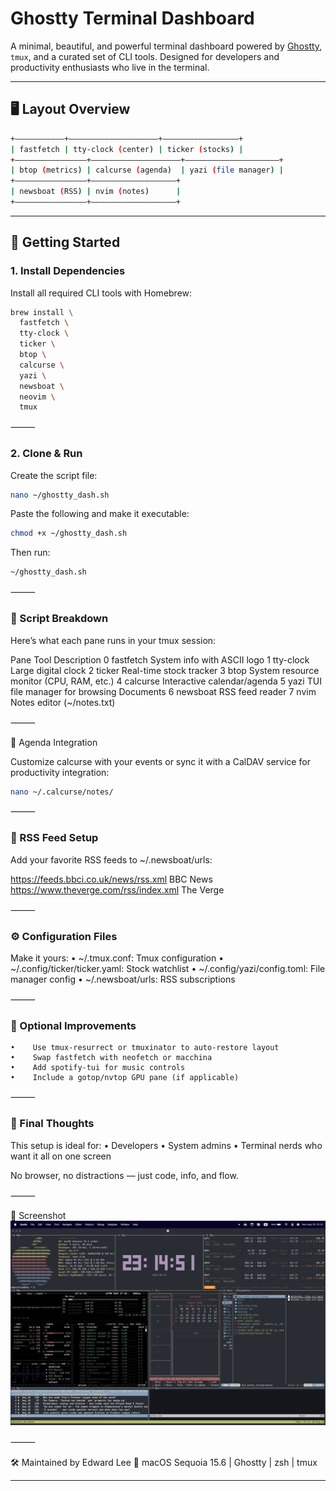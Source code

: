 # Ghostty Terminal Dashboard

A minimal, beautiful, and powerful terminal dashboard powered by [Ghostty](https://github.com/wez/ghostty), `tmux`, and a curated set of CLI tools. Designed for developers and productivity enthusiasts who live in the terminal.

---

## 🖥️ Layout Overview
```bash
+–––––––––––+––––––––––––––––––––+–––––––––––––––––+
| fastfetch | tty-clock (center) | ticker (stocks) |
+––––––––––––––––+––––––––––––––––––––+–––––––––––––––––––––+
| btop (metrics) | calcurse (agenda)  | yazi (file manager) |
+––––––––––––––––+–––––––––––––––––––+
| newsboat (RSS) | nvim (notes)      |
+————————————————+———————————————————+
```
---

## 🚀 Getting Started

### 1. **Install Dependencies**

Install all required CLI tools with Homebrew:

```bash
brew install \
  fastfetch \
  tty-clock \
  ticker \
  btop \
  calcurse \
  yazi \
  newsboat \
  neovim \
  tmux
```

⸻

### 2. Clone & Run
Create the script file:
```bash
nano ~/ghostty_dash.sh
```
Paste the following and make it executable:
```bash
chmod +x ~/ghostty_dash.sh
```
Then run:
```bash
~/ghostty_dash.sh
```

⸻

### 🧩 Script Breakdown

Here’s what each pane runs in your tmux session:

Pane    Tool    Description
0    fastfetch    System info with ASCII logo
1    tty-clock    Large digital clock
2    ticker    Real-time stock tracker
3    btop    System resource monitor (CPU, RAM, etc.)
4    calcurse    Interactive calendar/agenda
5    yazi    TUI file manager for browsing Documents
6    newsboat    RSS feed reader
7    nvim    Notes editor (~/notes.txt)


⸻

📅 Agenda Integration

Customize calcurse with your events or sync it with a CalDAV service for productivity integration:
```bash
nano ~/.calcurse/notes/
```

⸻

### 📰 RSS Feed Setup

Add your favorite RSS feeds to ~/.newsboat/urls:

https://feeds.bbci.co.uk/news/rss.xml BBC News
https://www.theverge.com/rss/index.xml The Verge


⸻

### ⚙️ Configuration Files

Make it yours:
    •    ~/.tmux.conf: Tmux configuration
    •    ~/.config/ticker/ticker.yaml: Stock watchlist
    •    ~/.config/yazi/config.toml: File manager config
    •    ~/.newsboat/urls: RSS subscriptions

⸻

### 🧼 Optional Improvements
    •    Use tmux-resurrect or tmuxinator to auto-restore layout
    •    Swap fastfetch with neofetch or macchina
    •    Add spotify-tui for music controls
    •    Include a gotop/nvtop GPU pane (if applicable)

⸻

### 🎯 Final Thoughts

This setup is ideal for:
    •    Developers
    •    System admins
    •    Terminal nerds who want it all on one screen

No browser, no distractions — just code, info, and flow.

⸻

📸 Screenshot
![Dashboard Preview](./img/dashboard.png)

⸻

🛠 Maintained by Edward Lee
🐚 macOS Sequoia 15.6 | Ghostty | zsh | tmux

---

